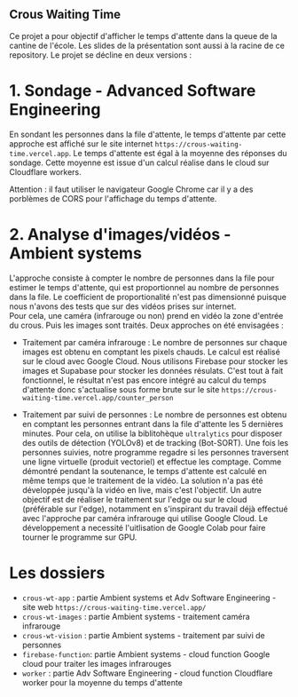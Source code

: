 ## Crous Waiting Time

Ce projet a pour objectif d'afficher le temps d'attente dans la queue de la cantine de l'école.
Les slides de la présentation sont aussi à la racine de ce repository.
Le projet se décline en deux versions :

# 1. Sondage - Advanced Software Engineering

En sondant les personnes dans la file d'attente, le temps d'attente par cette approche est affiché sur le site internet `https://crous-waiting-time.vercel.app`. Le temps d'attente est égal à la moyenne des réponses du sondage. Cette moyenne est issue d'un calcul réalise dans le cloud sur Cloudflare workers.

Attention : il faut utiliser le navigateur Google Chrome car il y a des porblèmes de CORS pour l'affichage du temps d'attente.
# 2. Analyse d'images/vidéos - Ambient systems

L'approche consiste à compter le nombre de personnes dans la file pour estimer le temps d'attente, qui est proportionnel au nombre de personnes dans la file. Le coefficient de proportionalité n'est pas dimensionné puisque nous n'avons des tests que sur des vidéos prises sur internet.  
Pour cela, une caméra (infrarouge ou non) prend en vidéo la zone d'entrée du crous. Puis les images sont traités.
Deux approches on été envisagées :

- Traitement par caméra infrarouge : Le nombre de personnes sur chaque images est obtenu en comptant les pixels chauds. Le calcul est réalisé sur le cloud avec Google Cloud. Nous utilisons Firebase pour stocker les images et Supabase pour stocker les données résulats. C'est tout à fait fonctionnel, le résultat n'est pas encore intégré au calcul du temps d'attente donc s'actualise sous forme brute sur le site `https://crous-waiting-time.vercel.app/counter_person`

- Traitement par suivi de personnes : Le nombre de personnes est obtenu en comptant les personnes entrant dans la file d'attente les 5 dernières minutes. Pour cela, on utilise la biblitohèque `ultralytics` pour disposer des outils de détection (YOLOv8) et de tracking (Bot-SORT). Une fois les personnes suivies, notre programme regadre si les personnes traversent une ligne virtuelle (produit vectoriel) et effectue les comptage. Comme démontré pendant la soutenance, le temps d'attente est calculé en même temps que le traitement de la vidéo. La solution n'a pas été développée jusqu'à la vidéo en live, mais c'est l'objectif. Un autre objectif est de réaliser le traitement sur l'edge ou sur le cloud (préférable sur l'edge), notamment en s'inspirant du travail déjà effectué avec l'approche par caméra infrarouge qui utilise Google Cloud. Le développement a necessité l'uitlisation de Google Colab pour faire tourner le programme sur GPU.

# Les dossiers

- `crous-wt-app` : partie Ambient systems et Adv Software Engineering - site web `https://crous-waiting-time.vercel.app/`
- `crous-wt-images` : partie Ambient systems - traitement caméra infrarouge
- `crous-wt-vision` : partie Ambient systems - traitement par suivi de personnes
- `firebase-function`: partie Ambient systems - cloud function Google cloud pour traiter les images infrarouges
- `worker` : partie Adv Software Engineering - cloud function Cloudflare worker pour la moyenne du temps d'attente
